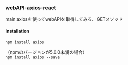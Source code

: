 ### webAPI-axios-react
main:axiosを使ってwebAPIを取得してみる、GETメソッド  
#### Installation  
`npm install axios`  

 （npmのバージョンが5.0.0未満の場合）  
`npm install axios --save`
